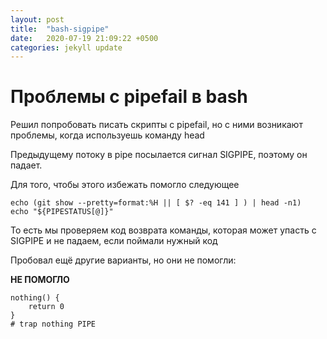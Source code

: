 ```yaml
---
layout: post
title:  "bash-sigpipe"
date:   2020-07-19 21:09:22 +0500
categories: jekyll update
---
```


# Проблемы с pipefail в bash

Решил попробовать писать скрипты с pipefail, но с ними возникают проблемы, когда используешь команду head

Предыдущему потоку в pipe посылается сигнал SIGPIPE, поэтому он падает.

Для того, чтобы этого избежать помогло следующее

```
echo (git show --pretty=format:%H || [ $? -eq 141 ] ) | head -n1)
echo "${PIPESTATUS[@]}"
```

То есть мы проверяем код возврата команды, которая может упасть с SIGPIPE и не падаем, если поймали нужный код


Пробовал ещё другие варианты, но они не помогли:

**НЕ ПОМОГЛО**

```
nothing() {
	return 0
}
# trap nothing PIPE
```
